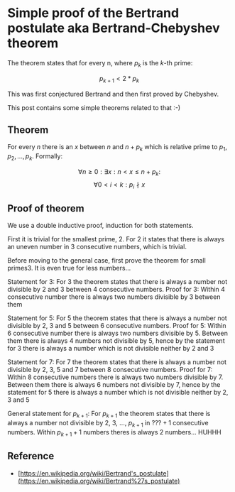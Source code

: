 # Simple proof of the Bertrand postulate aka Bertrand-Chebyshev theorem

The theorem states that for every n, where $p_k$ is the $k$-th prime:

$$p_{k + 1} < 2 * p_k$$

This was first conjectured Bertrand and then first proved by Chebyshev. 

This post contains some simple theorems related to that :-)

## Theorem

For every $n$ there is an $x$ between $n$ and $n + p_k$ which is 
relative prime to $p_1, p_2, ..., p_k$. Formally:

$$
 \forall n  \geq 0: \exists x: n < x \leqslant n + p_k:  
$$
$$
 \forall 0 < i < k: p_i \nmid x 
$$

## Proof of theorem

We use a double inductive proof, induction for both statements. 

First it is trivial for the smallest prime, $2$. For $2$ it states that there is always 
an uneven number in $3$ consecutive numbers, which is trivial.

Before moving to the general case, first prove the theorem for small primes$3$. It is even true for less numbers...

Statement for $3$: For $3$ the theorem states that there is always a number not divisible by $2$ and $3$ between $4$ consecutive numbers. 
Proof for $3$: Within $4$ consecutive number there is always two numbers divisible by $3$ between them

Statement for $5$: For $5$ the theorem states that there is always a number not divisible by $2$, $3$ and $5$ between $6$ consecutive numbers. 
Proof for $5$: Within $6$ consecutive number there is always two numbers divisible by $5$. Between them there is always $4$ numbers not divisible by $5$, hence by the statement for $3$ there is always a number which is not divisible neither by $2$ and $3$

Statement for $7$: For $7$ the theorem states that there is always a number not divisible by $2$, $3$, $5$ and $7$ between $8$ consecutive numbers. 
Proof for $7$: Within $8$ consecutive numbers there is always two numbers divisible by $7$. Between them there is always $6$ numbers not divisible by $7$, hence by the statement for $5$ there is always a number which is not divisible neither by $2$, $3$ and $5$

General statement for $p_{k+1}$: For $p_{k+1}$ the theorem states that there is always a number not divisible by $2$, $3$, ..., $p_{k+1}$ in $??? + 1$ consecutive numbers. Within $p_{k+1} + 1$ numbers theres is always $2$ numbers... HUHHH

## Reference

- [https://en.wikipedia.org/wiki/Bertrand's_postulate](https://en.wikipedia.org/wiki/Bertrand%27s_postulate)
